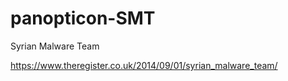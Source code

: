 # panopticon-SMT
Syrian Malware Team

https://www.theregister.co.uk/2014/09/01/syrian_malware_team/
